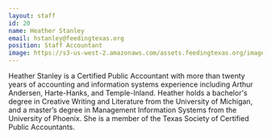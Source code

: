 ```yaml
---
layout: staff
id: 20
name: Heather Stanley
email: hstanley@feedingtexas.org
position: Staff Accountant
image: https://s3-us-west-2.amazonaws.com/assets.feedingtexas.org/images/staff/heather-stanley.JPG
---
```

Heather Stanley is a Certified Public Accountant with more than twenty years of accounting and information systems experience including Arthur Andersen, Harte-Hanks, and Temple-Inland. Heather holds a bachelor's degree in Creative Writing and Literature from the University of Michigan, and a master’s degree in Management Information Systems from the University of Phoenix. She is a member of the Texas Society of Certified Public Accountants.
